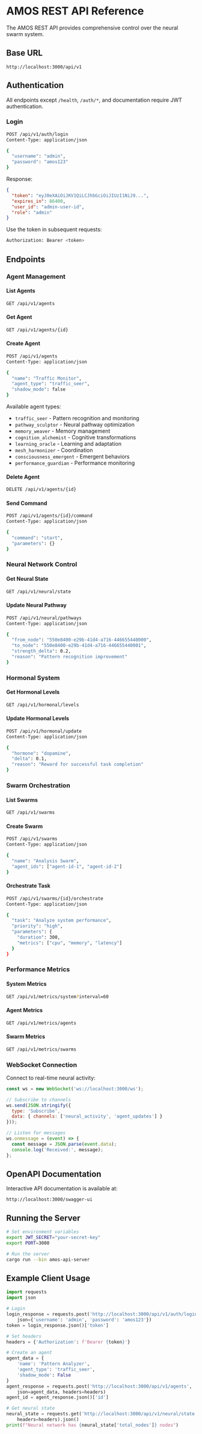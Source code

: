 # AMOS REST API Reference

The AMOS REST API provides comprehensive control over the neural swarm system.

## Base URL
```
http://localhost:3000/api/v1
```

## Authentication

All endpoints except `/health`, `/auth/*`, and documentation require JWT authentication.

### Login
```bash
POST /api/v1/auth/login
Content-Type: application/json

{
  "username": "admin",
  "password": "amos123"
}
```

Response:
```json
{
  "token": "eyJ0eXAiOiJKV1QiLCJhbGciOiJIUzI1NiJ9...",
  "expires_in": 86400,
  "user_id": "admin-user-id",
  "role": "admin"
}
```

Use the token in subsequent requests:
```bash
Authorization: Bearer <token>
```

## Endpoints

### Agent Management

#### List Agents
```bash
GET /api/v1/agents
```

#### Get Agent
```bash
GET /api/v1/agents/{id}
```

#### Create Agent
```bash
POST /api/v1/agents
Content-Type: application/json

{
  "name": "Traffic Monitor",
  "agent_type": "traffic_seer",
  "shadow_mode": false
}
```

Available agent types:
- `traffic_seer` - Pattern recognition and monitoring
- `pathway_sculptor` - Neural pathway optimization
- `memory_weaver` - Memory management
- `cognition_alchemist` - Cognitive transformations
- `learning_oracle` - Learning and adaptation
- `mesh_harmonizer` - Coordination
- `consciousness_emergent` - Emergent behaviors
- `performance_guardian` - Performance monitoring

#### Delete Agent
```bash
DELETE /api/v1/agents/{id}
```

#### Send Command
```bash
POST /api/v1/agents/{id}/command
Content-Type: application/json

{
  "command": "start",
  "parameters": {}
}
```

### Neural Network Control

#### Get Neural State
```bash
GET /api/v1/neural/state
```

#### Update Neural Pathway
```bash
POST /api/v1/neural/pathways
Content-Type: application/json

{
  "from_node": "550e8400-e29b-41d4-a716-446655440000",
  "to_node": "550e8400-e29b-41d4-a716-446655440001",
  "strength_delta": 0.2,
  "reason": "Pattern recognition improvement"
}
```

### Hormonal System

#### Get Hormonal Levels
```bash
GET /api/v1/hormonal/levels
```

#### Update Hormonal Levels
```bash
POST /api/v1/hormonal/update
Content-Type: application/json

{
  "hormone": "dopamine",
  "delta": 0.1,
  "reason": "Reward for successful task completion"
}
```

### Swarm Orchestration

#### List Swarms
```bash
GET /api/v1/swarms
```

#### Create Swarm
```bash
POST /api/v1/swarms
Content-Type: application/json

{
  "name": "Analysis Swarm",
  "agent_ids": ["agent-id-1", "agent-id-2"]
}
```

#### Orchestrate Task
```bash
POST /api/v1/swarms/{id}/orchestrate
Content-Type: application/json

{
  "task": "Analyze system performance",
  "priority": "high",
  "parameters": {
    "duration": 300,
    "metrics": ["cpu", "memory", "latency"]
  }
}
```

### Performance Metrics

#### System Metrics
```bash
GET /api/v1/metrics/system?interval=60
```

#### Agent Metrics
```bash
GET /api/v1/metrics/agents
```

#### Swarm Metrics
```bash
GET /api/v1/metrics/swarms
```

### WebSocket Connection

Connect to real-time neural activity:
```javascript
const ws = new WebSocket('ws://localhost:3000/ws');

// Subscribe to channels
ws.send(JSON.stringify({
  type: 'Subscribe',
  data: { channels: ['neural_activity', 'agent_updates'] }
}));

// Listen for messages
ws.onmessage = (event) => {
  const message = JSON.parse(event.data);
  console.log('Received:', message);
};
```

## OpenAPI Documentation

Interactive API documentation is available at:
```
http://localhost:3000/swagger-ui
```

## Running the Server

```bash
# Set environment variables
export JWT_SECRET="your-secret-key"
export PORT=3000

# Run the server
cargo run --bin amos-api-server
```

## Example Client Usage

```python
import requests
import json

# Login
login_response = requests.post('http://localhost:3000/api/v1/auth/login', 
    json={'username': 'admin', 'password': 'amos123'})
token = login_response.json()['token']

# Set headers
headers = {'Authorization': f'Bearer {token}'}

# Create an agent
agent_data = {
    'name': 'Pattern Analyzer',
    'agent_type': 'traffic_seer',
    'shadow_mode': False
}
agent_response = requests.post('http://localhost:3000/api/v1/agents', 
    json=agent_data, headers=headers)
agent_id = agent_response.json()['id']

# Get neural state
neural_state = requests.get('http://localhost:3000/api/v1/neural/state', 
    headers=headers).json()
print(f"Neural network has {neural_state['total_nodes']} nodes")
```